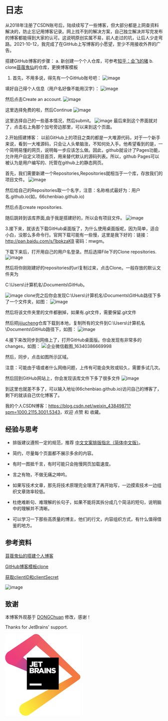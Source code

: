 # 日志
从2018年注册了CSDN账号后，陆续续写了一些博客，但大部分都是上网查资料解决的，防止忘记用博客记录。网上找不到的解决方案，自己独立解决并写完发布的博客都能得到大家的认可。这说明原创实属不易，前人走过的坑，让后人少走弯路。2021-10-12，我完成了在GitHub上写博客的小愿望，至少不用接收外界的广告。

搭建GitHub博客的步骤：
a. 新创建一个个人仓库，可参考[知乎：会飞的猪](https://zhuanlan.zhihu.com/p/28321740)
b. clone[苜蓿鬼仙](https://github.com/jijiucheng/jijiucheng.github.io)的仓库，更换博客模板


1. 首先，不用多说，得先有一个GitHub账号吧：
![image](https://user-images.githubusercontent.com/44183747/136946826-05fbf2e1-b506-43a9-9bec-ee538db5d7f5.png)

填好自己得个人信息（用户名好像不能用汉字）：
![image](https://user-images.githubusercontent.com/44183747/136946883-123181fe-0263-4c00-a34f-bf8e7658e59e.png)

然后点击Create an account.
![image](https://user-images.githubusercontent.com/44183747/136946939-5a0e08b3-cb0e-4b3d-b90b-9c3c47228a4f.png)

这里选择免费的啦，然后Continue
![image](https://user-images.githubusercontent.com/44183747/136947001-21be32fa-ca57-4671-93d8-938989f2a474.png)

这里选择自己的一些基本情况，然后submit。
![image](https://user-images.githubusercontent.com/44183747/136947355-1490fb19-dfda-451c-9057-01b3ad809457.png)
最后来到这个界面就对了，点击右上角那个加号旁边那里，可以来到这个页面。

2.开始搭建博客：
以前GitHub上的项目之类的都是一大堆源代码，对于一个新手来说，看到一大堆源码，只会让人头晕脑涨，不知何处入手。他希望看到的是，一个简明易懂的网页，说明每一步应该怎么做。因此，github就设计了Pages功能，允许用户自定义项目首页，用来替代默认的源码列表。所以，github Pages可以被认为是用户编写的、托管在github上的静态网页。

首先，我们需要新建一个Repositories,Repositories就相当于一个库，存放我们的项目文件。
![image](https://user-images.githubusercontent.com/44183747/136947505-6dc7da69-120b-4a07-a26d-5f5bf9a64f07.png)

然后给自己的Repositories取一个名字，注意：名称格式最好为：用户名.github.io(如，66chenbiao.github.io)

然后点击create repositories.

随后跳转到该库界面,由于我是搭建好的，所以会有项目文件。
![image](https://user-images.githubusercontent.com/44183747/136947823-70db26f7-3946-476a-b967-6e86f1636447.png)

3.接下来，就该去下载GitHub桌面版了，为什么使用桌面版呢，因为简单，适合小白，没那么多命令行。官网下载可能有一些慢，这里是我下好的：链接：http://pan.baidu.com/s/1bpkzaKB 密码：mwgm。

下载下来后，打开用自己的用户名登录。然后选择File下的Clone repositories.
![image](https://user-images.githubusercontent.com/44183747/136948221-82abc2be-9b9a-4805-a1dc-f4d4fdf079bc.png)

然后将你刚刚建好的repositories的url复制过来，点击Clone。一般存放的默认文件夹为

C:\Users\计算机名\Documents\GitHub。

![image](https://user-images.githubusercontent.com/44183747/136948332-41596ab3-33d4-40c9-b68c-4bf7d2fd0bf7.png)
clone完之后你会发现C:\Users\计算机名\Documents\GitHub路径下多了一个文件夹，如图：
![image](https://user-images.githubusercontent.com/44183747/136948741-40651ac7-4f66-43ad-8401-51ca9fd09aba.png)

然后将该文件夹里的文件都删掉，如果有.git文件，需要保留.git文件

然后把[jijiucheng](https://github.com/jijiucheng/jijiucheng.github.io)仓库下载到本地，复制所有的文件到C:\Users\计算机名\Documents\GitHub路径下，如图：
![image](https://user-images.githubusercontent.com/44183747/136948396-07c3fe65-2315-471f-958d-953e4fbb1e42.png)

4.接下来改同步到网络上了，打开GitHub桌面版。你会发现有非常多的changes，如图：
![企业微信截图_16340386669998](https://user-images.githubusercontent.com/44183747/136949139-6170454b-082b-42a3-865a-4974985e1a6e.png)

然后，同步，点击如图所示区域。

注意：可能由于墙或者什么网络问题，上传有可能会失败或较久，需要多试几次。

然后回到GitHub网站上，你会发现该库文件下多了很多文件
![image](https://user-images.githubusercontent.com/44183747/136949257-09d38a64-62f6-4741-a625-2759201d216f.png)

到这里也就差不多了，可以输入地址(66chenbiao.github.io)访问自己的博客了，剩下的就该自己优化博客了。


我的个人CSDN博客：<https://blog.csdn.net/weixin_43849871?spm=1000.2115.3001.5343>，欢迎 点赞 和 收藏。


## 经验与思考

* 排版建议遵照一定的规范，推荐 [中文文案排版指北（简体中文版）][1]。

* 简约，尽量每个页面都不展示多余的内容。

* 有时一图抵千言，有时可能只会拖慢网页加载速度。

* 言之有物，不做无痛之呻吟。

* 如果写技术文章，那先将技术原理完全理清了再开始写，一边摸索技术一边组织文章效率较低。

* 杜绝难断句、难理解的长句子，如果不能将其拆分成几个简洁的短句，说明脑中的理解并不清晰。

* 可以学习一下那些高质量的博主，他们的行文，内容组织方式，有什么值得借鉴的地方。


## 参考资料
[苜蓿鬼仙的搭建个人博客](https://juejin.cn/post/6844904135033110541)

[GitHub博客模板clone](https://github.com/jijiucheng/jijiucheng.github.io)

[获取clientID和clientSecret](https://github.com/settings/developers)

![image](https://user-images.githubusercontent.com/44183747/136946464-fed4dda8-26e2-43e9-aff0-736ecbdafef8.png)


## 致谢

本博客外观基于 [DONGChuan](https://dongchuan.github.io) 修改，感谢！

Thanks for JetBrains' support.

<a href="https://www.jetbrains.com/?from=mzlogin.github.io"><img src="./assets/images/jetbrains.svg"/></a>

[1]: https://github.com/mzlogin/chinese-copywriting-guidelines
[2]: https://help.github.com/articles/setting-up-your-pages-site-locally-with-jekyll/
[3]: https://github.com/mzlogin/mzlogin.github.io/issues/2

